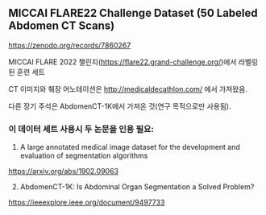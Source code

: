 ## MICCAI FLARE22 Challenge Dataset (50 Labeled Abdomen CT Scans)

https://zenodo.org/records/7860267

MICCAI FLARE 2022 챌린지(https://flare22.grand-challenge.org/)에서 라벨링된 훈련 세트

CT 이미지와 췌장 어노테이션은 http://medicaldecathlon.com/ 에서 가져왔음.

다른 장기 주석은 AbdomenCT-1K에서 가져온 것(연구 목적으로만 사용됨).



### 이 데이터 세트 사용시 두 논문을 인용 필요:

1. A large annotated medical image dataset for the development and evaluation of segmentation algorithms

https://arxiv.org/abs/1902.09063


2. AbdomenCT-1K: Is Abdominal Organ Segmentation a Solved Problem?
   
https://ieeexplore.ieee.org/document/9497733

